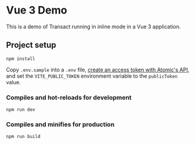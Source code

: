 # Vue 3 Demo

This is a demo of Transact running in inline mode in a Vue 3 application.

## Project setup

```
npm install
```

Copy `.env.sample` into a `.env` file, [create an access token with Atomic's API](https://docs.atomicfi.com/reference/api#access-token__create-access-token), and set the `VITE_PUBLIC_TOKEN` environment variable to the `publicToken` value.

### Compiles and hot-reloads for development

```
npm run dev
```

### Compiles and minifies for production

```
npm run build
```
